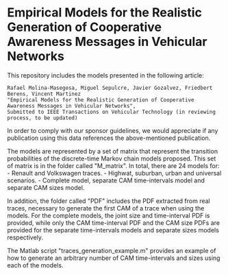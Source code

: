 # Empirical Models for the Realistic Generation of Cooperative Awareness Messages in Vehicular Networks
This repository includes the models presented in the following article:

    Rafael Molina-Masegosa, Miguel Sepulcre, Javier Gozalvez, Friedbert Berens, Vincent Martinez
    "Empirical Models for the Realistic Generation of Cooperative Awareness Messages in Vehicular Networks", 
    Submitted to IEEE Transactions on Vehicular Technology (in reviewing process, to be updated)

In order to comply with our sponsor guidelines, we would appreciate if any publication using this data references the above-mentioned publication.

The models are represented by a set of matrix that represent the transition probabilities of the discrete-time Markov chain models proposed. This set of matrix is in the folder called "M_matrix". In total, there are 24 models for:
	- Renault and Volkswagen traces.
	- Highwat, suburban, urban and universal scenarios.
	- Complete model, separate CAM time-intervals model and separate CAM sizes model.

In addition, the folder called "PDF" includes the PDF extracted from real traces, necessary to generate the first CAM of a trace when using the models. For the complete models, the joint size and time-interval PDF is provided, while only the CAM time-interval PDF and the CAM size PDFs are provided for the separate time-intervals models and separate sizes models respectively.

The Matlab script "traces_generation_example.m" provides an example of how to generate an arbitrary number of CAM time-intervals and sizes using each of the models.

